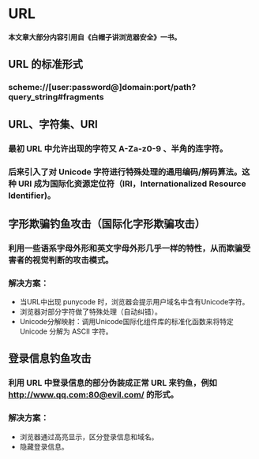 # URL
#### 本文章大部分内容引用自《白帽子讲浏览器安全》一书。
## URL 的标准形式
### scheme://[user:password@]domain:port/path?query_string#fragments
## URL、字符集、URI
### 最初 URL 中允许出现的字符又 A-Za-z0-9 、半角的连字符。
### 后来引入了对 Unicode 字符进行特殊处理的通用编码/解码算法。这种 URI 成为国际化资源定位符（IRI，Internationalized Resource Identifier)。

## 字形欺骗钓鱼攻击（国际化字形欺骗攻击）
### 利用一些语系字母外形和英文字母外形几乎一样的特性，从而欺骗受害者的视觉判断的攻击模式。
### 解决方案：
* 当URL中出现 punycode 时，浏览器会提示用户域名中含有Unicode字符。
* 浏览器对部分字符做了特殊处理（自动纠错）。
* Unicode分解映射：调用Unicode国际化组件库的标准化函数来将特定 Unicode 分解为 ASCII 字符。
## 登录信息钓鱼攻击
### 利用 URL 中登录信息的部分伪装成正常 URL 来钓鱼，例如 http://www.qq.com:80@evil.com/ 的形式。
### 解决方案：
* 浏览器通过高亮显示，区分登录信息和域名。
* 隐藏登录信息。